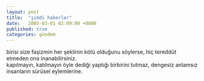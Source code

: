 ```yaml
---
layout: post
title:  "şimdi haberler"
date:   2005-03-01 02:09:00 +0000
published: true
categories: gündem
---
```


birisi size faşizmin her şeklinin kötü olduğunu söylerse, hiç tereddüt etmeden ona inanabilirsiniz.  
kapılmayın, katılmayın öyle dediği yaptığı birbirini tutmaz, dengesiz anlamsız insanların sürüsel eylemlerine.
